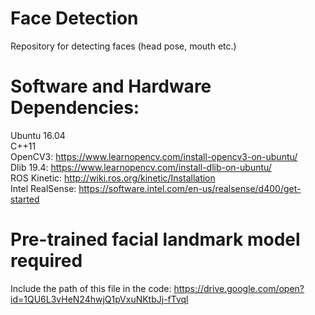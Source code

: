 # Face Detection
Repository for detecting faces (head pose, mouth etc.)

# Software and Hardware Dependencies:

Ubuntu 16.04  
C++11  
OpenCV3: https://www.learnopencv.com/install-opencv3-on-ubuntu/  
Dlib 19.4: https://www.learnopencv.com/install-dlib-on-ubuntu/  
ROS Kinetic: http://wiki.ros.org/kinetic/Installation  
Intel RealSense: https://software.intel.com/en-us/realsense/d400/get-started  

# Pre-trained facial landmark model required

Include the path of this file in the code: 
https://drive.google.com/open?id=1QU6L3vHeN24hwjQ1pVxuNKtbJj-fTvql

